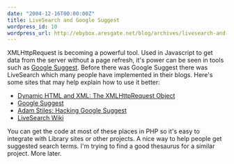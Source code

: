 ```yaml
---
date: "2004-12-16T00:00:00Z"
title: LiveSearch and Google Suggest
wordpress_id: 10
wordpress_url: http://ebybox.aresgate.net/blog/archives/livesearch-and-google-suggest/
---
```

<p>XMLHttpRequest is becoming a powerful tool. Used in Javascript to get data from the server without a page refresh, it's power can be seen in tools such as <a href="http://www.google.com/webhp?complete=1">Google Suggest</a>. Before there was Google Suggest there was LiveSearch which many people have implemented in their blogs. Here's some sites that may help explain how to use it better:</p>
<ul>
<li><a href="http://developer.apple.com/internet/webcontent/xmlhttpreq.html">Dynamic HTML and XML: The XMLHttpRequest Object</a></li>
<li><a href="http://www.google.com/webhp?complete=1">Google Suggest</a></li>
<li><a href="http://www.adamstiles.com/adam/2004/12/hacking_google_.html">Adam Stiles: Hacking Google Suggest</a></li>
<li><a href="http://blog4.bitflux.ch/wiki/LiveSearch">LiveSearch Wiki</a></li>
</ul>
<p>You can get the code at most of these places in PHP so it's easy to integrate with Library sites or other projects. A nice way to help people get suggested search terms. I'm trying to find a good thesaurus for a similar project. More later.</p>
